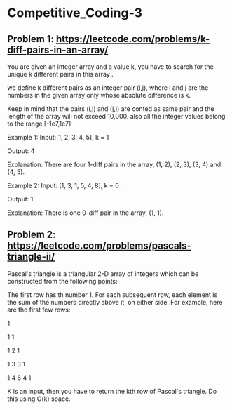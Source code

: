 # Competitive_Coding-3

## Problem 1: https://leetcode.com/problems/k-diff-pairs-in-an-array/

You are given an integer array and a value k, you have to search for the unique k different pairs in this array .

we define k different pairs as an integer pair (i,j), where i and j are the numbers in the given array only whose absolute difference is k.

Keep in mind that the pairs (i,j) and (j,i) are conted as same pair and the length of the array will not exceed 10,000. also all the integer values belong to the range [-1e7,1e7]





Example 1:
Input:[1, 2, 3, 4, 5], k = 1

Output: 4

Explanation: There are four 1-diff pairs in the array, (1, 2), (2, 3), (3, 4) and (4, 5).

Example 2:
Input: [1, 3, 1, 5, 4, 8], k = 0

Output: 1

Explanation: There is one 0-diff pair in the array, (1, 1).


## Problem 2: https://leetcode.com/problems/pascals-triangle-ii/

Pascal's triangle is a triangular 2-D array of integers which can be constructed from the following points:

The first row has th number 1.
For each subsequent row, each element is the sum of the numbers directly above it, on either side.
For example, here are the first few rows:

   1



   1 1



  1 2 1



 1 3 3 1



1 4 6 4 1

K is an input, then you have to return the kth row of Pascal's triangle. Do this using O(k) space.